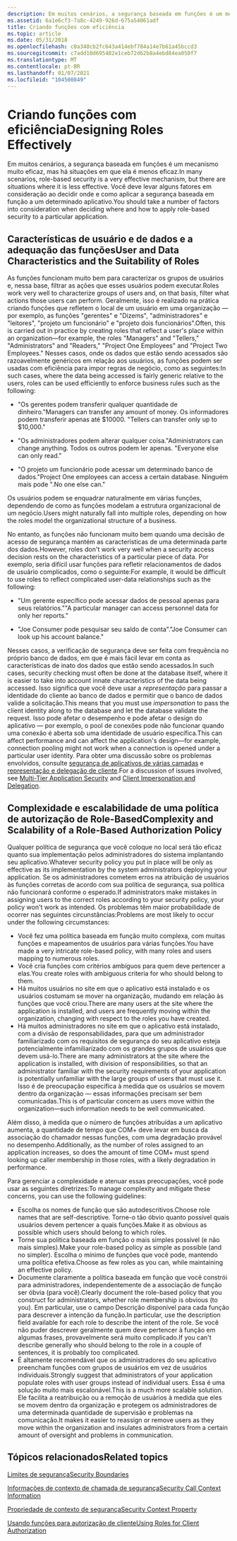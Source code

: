 ```yaml
---
description: Em muitos cenários, a segurança baseada em funções é um mecanismo muito eficaz, mas há situações em que ela é menos eficaz.
ms.assetid: 6a1e6cf3-7a8c-4249-926d-675a54061adf
title: Criando funções com eficiência
ms.topic: article
ms.date: 05/31/2018
ms.openlocfilehash: c0a340cb2fc643a414ebf784a14e7b61a45bccd3
ms.sourcegitcommit: c7add10d695482e1ceb72d62b8a4ebd84ea050f7
ms.translationtype: MT
ms.contentlocale: pt-BR
ms.lasthandoff: 01/07/2021
ms.locfileid: "104500849"
---
```

# <a name="designing-roles-effectively"></a><span data-ttu-id="7784b-103">Criando funções com eficiência</span><span class="sxs-lookup"><span data-stu-id="7784b-103">Designing Roles Effectively</span></span>

<span data-ttu-id="7784b-104">Em muitos cenários, a segurança baseada em funções é um mecanismo muito eficaz, mas há situações em que ela é menos eficaz.</span><span class="sxs-lookup"><span data-stu-id="7784b-104">In many scenarios, role-based security is a very effective mechanism, but there are situations where it is less effective.</span></span> <span data-ttu-id="7784b-105">Você deve levar alguns fatores em consideração ao decidir onde e como aplicar a segurança baseada em função a um determinado aplicativo.</span><span class="sxs-lookup"><span data-stu-id="7784b-105">You should take a number of factors into consideration when deciding where and how to apply role-based security to a particular application.</span></span>

## <a name="user-and-data-characteristics-and-the-suitability-of-roles"></a><span data-ttu-id="7784b-106">Características de usuário e de dados e a adequação das funções</span><span class="sxs-lookup"><span data-stu-id="7784b-106">User and Data Characteristics and the Suitability of Roles</span></span>

<span data-ttu-id="7784b-107">As funções funcionam muito bem para caracterizar os grupos de usuários e, nessa base, filtrar as ações que esses usuários podem executar.</span><span class="sxs-lookup"><span data-stu-id="7784b-107">Roles work very well to characterize groups of users and, on that basis, filter what actions those users can perform.</span></span> <span data-ttu-id="7784b-108">Geralmente, isso é realizado na prática criando funções que refletem o local de um usuário em uma organização — por exemplo, as funções "gerentes" e "Dizems", "administradores" e "leitores", "projeto um funcionário" e "projeto dois funcionários".</span><span class="sxs-lookup"><span data-stu-id="7784b-108">Often, this is carried out in practice by creating roles that reflect a user's place within an organization—for example, the roles "Managers" and "Tellers," "Administrators" and "Readers," "Project One Employees" and "Project Two Employees."</span></span> <span data-ttu-id="7784b-109">Nesses casos, onde os dados que estão sendo acessados são razoavelmente genéricos em relação aos usuários, as funções podem ser usadas com eficiência para impor regras de negócio, como as seguintes:</span><span class="sxs-lookup"><span data-stu-id="7784b-109">In such cases, where the data being accessed is fairly generic relative to the users, roles can be used efficiently to enforce business rules such as the following:</span></span>

-   <span data-ttu-id="7784b-110">"Os gerentes podem transferir qualquer quantidade de dinheiro.</span><span class="sxs-lookup"><span data-stu-id="7784b-110">"Managers can transfer any amount of money.</span></span> <span data-ttu-id="7784b-111">Os informadores podem transferir apenas até $10000. "</span><span class="sxs-lookup"><span data-stu-id="7784b-111">Tellers can transfer only up to $10,000."</span></span>

-   <span data-ttu-id="7784b-112">"Os administradores podem alterar qualquer coisa.</span><span class="sxs-lookup"><span data-stu-id="7784b-112">"Administrators can change anything.</span></span> <span data-ttu-id="7784b-113">Todos os outros podem ler apenas. "</span><span class="sxs-lookup"><span data-stu-id="7784b-113">Everyone else can only read."</span></span>

-   <span data-ttu-id="7784b-114">"O projeto um funcionário pode acessar um determinado banco de dados.</span><span class="sxs-lookup"><span data-stu-id="7784b-114">"Project One employees can access a certain database.</span></span> <span data-ttu-id="7784b-115">Ninguém mais pode ".</span><span class="sxs-lookup"><span data-stu-id="7784b-115">No one else can."</span></span>

<span data-ttu-id="7784b-116">Os usuários podem se enquadrar naturalmente em várias funções, dependendo de como as funções modelam a estrutura organizacional de um negócio.</span><span class="sxs-lookup"><span data-stu-id="7784b-116">Users might naturally fall into multiple roles, depending on how the roles model the organizational structure of a business.</span></span>

<span data-ttu-id="7784b-117">No entanto, as funções não funcionam muito bem quando uma decisão de acesso de segurança mantém as características de uma determinada parte dos dados.</span><span class="sxs-lookup"><span data-stu-id="7784b-117">However, roles don't work very well when a security access decision rests on the characteristics of a particular piece of data.</span></span> <span data-ttu-id="7784b-118">Por exemplo, seria difícil usar funções para refletir relacionamentos de dados de usuário complicados, como o seguinte:</span><span class="sxs-lookup"><span data-stu-id="7784b-118">For example, it would be difficult to use roles to reflect complicated user-data relationships such as the following:</span></span>

-   <span data-ttu-id="7784b-119">"Um gerente específico pode acessar dados de pessoal apenas para seus relatórios."</span><span class="sxs-lookup"><span data-stu-id="7784b-119">"A particular manager can access personnel data for only her reports."</span></span>

-   <span data-ttu-id="7784b-120">"Joe Consumer pode pesquisar seu saldo de conta".</span><span class="sxs-lookup"><span data-stu-id="7784b-120">"Joe Consumer can look up his account balance."</span></span>

<span data-ttu-id="7784b-121">Nesses casos, a verificação de segurança deve ser feita com frequência no próprio banco de dados, em que é mais fácil levar em conta as características de inato dos dados que estão sendo acessados.</span><span class="sxs-lookup"><span data-stu-id="7784b-121">In such cases, security checking must often be done at the database itself, where it is easier to take into account innate characteristics of the data being accessed.</span></span> <span data-ttu-id="7784b-122">Isso significa que você deve usar a *representação* para passar a identidade do cliente ao banco de dados e permitir que o banco de dados valide a solicitação.</span><span class="sxs-lookup"><span data-stu-id="7784b-122">This means that you must use *impersonation* to pass the client identity along to the database and let the database validate the request.</span></span> <span data-ttu-id="7784b-123">Isso pode afetar o desempenho e pode afetar o design do aplicativo — por exemplo, o pool de conexões pode não funcionar quando uma conexão é aberta sob uma identidade de usuário específica.</span><span class="sxs-lookup"><span data-stu-id="7784b-123">This can affect performance and can affect the application's design—for example, connection pooling might not work when a connection is opened under a particular user identity.</span></span> <span data-ttu-id="7784b-124">Para obter uma discussão sobre os problemas envolvidos, consulte [segurança de aplicativos de várias camadas](multi-tier-application-security.md) e [representação e delegação de cliente](client-impersonation-and-delegation.md).</span><span class="sxs-lookup"><span data-stu-id="7784b-124">For a discussion of issues involved, see [Multi-Tier Application Security](multi-tier-application-security.md) and [Client Impersonation and Delegation](client-impersonation-and-delegation.md).</span></span>

## <a name="complexity-and-scalability-of-a-role-based-authorization-policy"></a><span data-ttu-id="7784b-125">Complexidade e escalabilidade de uma política de autorização de Role-Based</span><span class="sxs-lookup"><span data-stu-id="7784b-125">Complexity and Scalability of a Role-Based Authorization Policy</span></span>

<span data-ttu-id="7784b-126">Qualquer política de segurança que você coloque no local será tão eficaz quanto sua implementação pelos administradores do sistema implantando seu aplicativo.</span><span class="sxs-lookup"><span data-stu-id="7784b-126">Whatever security policy you put in place will be only as effective as its implementation by the system administrators deploying your application.</span></span> <span data-ttu-id="7784b-127">Se os administradores cometem erros na atribuição de usuários às funções corretas de acordo com sua política de segurança, sua política não funcionará conforme o esperado.</span><span class="sxs-lookup"><span data-stu-id="7784b-127">If administrators make mistakes in assigning users to the correct roles according to your security policy, your policy won't work as intended.</span></span> <span data-ttu-id="7784b-128">Os problemas têm maior probabilidade de ocorrer nas seguintes circunstâncias:</span><span class="sxs-lookup"><span data-stu-id="7784b-128">Problems are most likely to occur under the following circumstances:</span></span>

-   <span data-ttu-id="7784b-129">Você fez uma política baseada em função muito complexa, com muitas funções e mapeamentos de usuários para várias funções.</span><span class="sxs-lookup"><span data-stu-id="7784b-129">You have made a very intricate role-based policy, with many roles and users mapping to numerous roles.</span></span>
-   <span data-ttu-id="7784b-130">Você cria funções com critérios ambíguos para quem deve pertencer a elas.</span><span class="sxs-lookup"><span data-stu-id="7784b-130">You create roles with ambiguous criteria for who should belong to them.</span></span>
-   <span data-ttu-id="7784b-131">Há muitos usuários no site em que o aplicativo está instalado e os usuários costumam se mover na organização, mudando em relação às funções que você criou.</span><span class="sxs-lookup"><span data-stu-id="7784b-131">There are many users at the site where the application is installed, and users are frequently moving within the organization, changing with respect to the roles you have created.</span></span>
-   <span data-ttu-id="7784b-132">Há muitos administradores no site em que o aplicativo está instalado, com a divisão de responsabilidades, para que um administrador familiarizado com os requisitos de segurança do seu aplicativo esteja potencialmente infamiliarizado com os grandes grupos de usuários que devem usá-lo.</span><span class="sxs-lookup"><span data-stu-id="7784b-132">There are many administrators at the site where the application is installed, with division of responsibilities, so that an administrator familiar with the security requirements of your application is potentially unfamiliar with the large groups of users that must use it.</span></span> <span data-ttu-id="7784b-133">Isso é de preocupação específica à medida que os usuários se movem dentro da organização — essas informações precisam ser bem comunicadas.</span><span class="sxs-lookup"><span data-stu-id="7784b-133">This is of particular concern as users move within the organization—such information needs to be well communicated.</span></span>

<span data-ttu-id="7784b-134">Além disso, à medida que o número de funções atribuídas a um aplicativo aumenta, a quantidade de tempo que COM+ deve levar em busca da associação do chamador nessas funções, com uma degradação provável no desempenho.</span><span class="sxs-lookup"><span data-stu-id="7784b-134">Additionally, as the number of roles assigned to an application increases, so does the amount of time COM+ must spend looking up caller membership in those roles, with a likely degradation in performance.</span></span>

<span data-ttu-id="7784b-135">Para gerenciar a complexidade e atenuar essas preocupações, você pode usar as seguintes diretrizes:</span><span class="sxs-lookup"><span data-stu-id="7784b-135">To manage complexity and mitigate these concerns, you can use the following guidelines:</span></span>

-   <span data-ttu-id="7784b-136">Escolha os nomes de função que são autodescritivos.</span><span class="sxs-lookup"><span data-stu-id="7784b-136">Choose role names that are self-descriptive.</span></span> <span data-ttu-id="7784b-137">Torne-o tão óbvio quanto possível quais usuários devem pertencer a quais funções.</span><span class="sxs-lookup"><span data-stu-id="7784b-137">Make it as obvious as possible which users should belong to which roles.</span></span>
-   <span data-ttu-id="7784b-138">Torne sua política baseada em função o mais simples possível (e não mais simples).</span><span class="sxs-lookup"><span data-stu-id="7784b-138">Make your role-based policy as simple as possible (and no simpler).</span></span> <span data-ttu-id="7784b-139">Escolha o mínimo de funções que você pode, mantendo uma política efetiva.</span><span class="sxs-lookup"><span data-stu-id="7784b-139">Choose as few roles as you can, while maintaining an effective policy.</span></span>
-   <span data-ttu-id="7784b-140">Documente claramente a política baseada em função que você constrói para administradores, independentemente de a associação de função ser óbvia (para você).</span><span class="sxs-lookup"><span data-stu-id="7784b-140">Clearly document the role-based policy that you construct for administrators, whether role membership is obvious (to you).</span></span> <span data-ttu-id="7784b-141">Em particular, use o campo Descrição disponível para cada função para descrever a intenção da função.</span><span class="sxs-lookup"><span data-stu-id="7784b-141">In particular, use the description field available for each role to describe the intent of the role.</span></span> <span data-ttu-id="7784b-142">Se você não puder descrever geralmente quem deve pertencer à função em algumas frases, provavelmente será muito complicado.</span><span class="sxs-lookup"><span data-stu-id="7784b-142">If you can't describe generally who should belong to the role in a couple of sentences, it is probably too complicated.</span></span>
-   <span data-ttu-id="7784b-143">É altamente recomendável que os administradores do seu aplicativo preencham funções com grupos de usuários em vez de usuários individuais.</span><span class="sxs-lookup"><span data-stu-id="7784b-143">Strongly suggest that administrators of your application populate roles with user groups instead of individual users.</span></span> <span data-ttu-id="7784b-144">Essa é uma solução muito mais escalonável.</span><span class="sxs-lookup"><span data-stu-id="7784b-144">This is a much more scalable solution.</span></span> <span data-ttu-id="7784b-145">Ele facilita a reatribuição ou a remoção de usuários à medida que eles se movem dentro da organização e protegem os administradores de uma determinada quantidade de supervisão e problemas na comunicação.</span><span class="sxs-lookup"><span data-stu-id="7784b-145">It makes it easier to reassign or remove users as they move within the organization and insulates administrators from a certain amount of oversight and problems in communication.</span></span>

## <a name="related-topics"></a><span data-ttu-id="7784b-146">Tópicos relacionados</span><span class="sxs-lookup"><span data-stu-id="7784b-146">Related topics</span></span>

<dl> <dt>

[<span data-ttu-id="7784b-147">Limites de segurança</span><span class="sxs-lookup"><span data-stu-id="7784b-147">Security Boundaries</span></span>](security-boundaries.md)
</dt> <dt>

[<span data-ttu-id="7784b-148">Informações de contexto de chamada de segurança</span><span class="sxs-lookup"><span data-stu-id="7784b-148">Security Call Context Information</span></span>](security-call-context-information.md)
</dt> <dt>

[<span data-ttu-id="7784b-149">Propriedade de contexto de segurança</span><span class="sxs-lookup"><span data-stu-id="7784b-149">Security Context Property</span></span>](security-context-property.md)
</dt> <dt>

[<span data-ttu-id="7784b-150">Usando funções para autorização de cliente</span><span class="sxs-lookup"><span data-stu-id="7784b-150">Using Roles for Client Authorization</span></span>](using-roles-for-client-authorization.md)
</dt> </dl>

 

 



